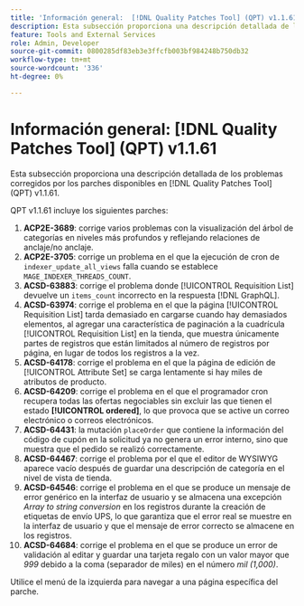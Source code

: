 ```yaml
---
title: 'Información general:  [!DNL Quality Patches Tool] (QPT) v1.1.61'
description: Esta subsección proporciona una descripción detallada de los problemas corregidos por los parches disponibles en  [!DNL Quality Patches Tool] (QPT) v1.1.61.
feature: Tools and External Services
role: Admin, Developer
source-git-commit: 0800285df83eb3e3ffcfb003bf984248b750db32
workflow-type: tm+mt
source-wordcount: '336'
ht-degree: 0%

---
```


# Información general: [!DNL Quality Patches Tool] (QPT) v1.1.61

Esta subsección proporciona una descripción detallada de los problemas corregidos por los parches disponibles en [!DNL Quality Patches Tool] (QPT) v1.1.61.

QPT v1.1.61 incluye los siguientes parches:

1. **ACP2E-3689**: corrige varios problemas con la visualización del árbol de categorías en niveles más profundos y reflejando relaciones de anclaje/no anclaje.
1. **ACP2E-3705**: corrige un problema en el que la ejecución de cron de `indexer_update_all_views` falla cuando se establece `MAGE_INDEXER_THREADS_COUNT`.
1. **ACSD-63883**: corrige el problema donde [!UICONTROL Requisition List] devuelve un `items_count` incorrecto en la respuesta [!DNL GraphQL].
1. **ACSD-63974**: corrige el problema en el que la página [!UICONTROL Requisition List] tarda demasiado en cargarse cuando hay demasiados elementos, al agregar una característica de paginación a la cuadrícula [!UICONTROL Requisition List] en la tienda, que muestra únicamente partes de registros que están limitados al número de registros por página, en lugar de todos los registros a la vez.
1. **ACSD-64178**: corrige el problema en el que la página de edición de [!UICONTROL Attribute Set] se carga lentamente si hay miles de atributos de producto.
1. **ACSD-64209**: corrige el problema en el que el programador cron recupera todas las ofertas negociables sin excluir las que tienen el estado **[!UICONTROL ordered]**, lo que provoca que se active un correo electrónico o correos electrónicos.
1. **ACSD-64431**: la mutación `placeOrder` que contiene la información del código de cupón en la solicitud ya no genera un error interno, sino que muestra que el pedido se realizó correctamente.
1. **ACSD-64467**: corrige el problema por el que el editor de WYSIWYG aparece vacío después de guardar una descripción de categoría en el nivel de vista de tienda.
1. **ACSD-64546**: corrige el problema en el que se produce un mensaje de error genérico en la interfaz de usuario y se almacena una excepción *Array to string conversion* en los registros durante la creación de etiquetas de envío UPS, lo que garantiza que el error real se muestre en la interfaz de usuario y que el mensaje de error correcto se almacene en los registros.
1. **ACSD-64684**: corrige el problema en el que se produce un error de validación al editar y guardar una tarjeta regalo con un valor mayor que *999* debido a la coma (separador de miles) en el número *mil (1,000)*.

Utilice el menú de la izquierda para navegar a una página específica del parche.
